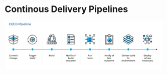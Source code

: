 # Continous Delivery Pipelines

<div align="center">
<img src="../img/ci-cd-pipeline.jpg" alt="Logo">
</div>